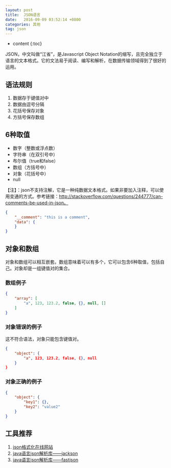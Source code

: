 ```yaml
---
layout: post
title:  JSON语言
date:   2016-09-09 03:52:14 +0800
categories: 其他
tag: json
---
```


* content
{:toc}

JSON，中文叫做“江省”，是Javascript Object Notation的缩写，且完全独立于语言的文本格式。它的文法易于阅读、编写和解析，在数据传输领域得到了很好的运用。

## 语法规则

1. 数据存于键值对中
1. 数据由逗号分隔
1. 花括号保存对象
1. 方括号保存数组

## 6种取值

+ 数字（整数或浮点数）
+ 字符串（在双引号中）
+ 布尔值（true和false）
+ 数组（方括号中）
+ 对象（花括号中）
+ null

【注】：json不支持注解，它是一种纯数据文本格式。如果非要加入注释，可以使用变通的方式。参考链接：http://stackoverflow.com/questions/244777/can-comments-be-used-in-json。

```json
{
    "__comment": "this is a comment",
    "data": {
    }
}
```

## 对象和数组

对象和数组可以相互嵌套。数组意味着可以有多个，它可以包含6种取值，包括自己。对象却是一组键值对的集合。

### 数组例子

```json
{
    "array": [
        "a", 123, 123.2, false, {}, null, []
    ]
}
```

### 对象错误的例子

这不符合语法，对象只能包含键值对。

```json
{
    "object": {
        "a", 123, 123.2, false, {}, null
    }
}
```

### 对象正确的例子

```json
{
    "object": {
        "key1": {},
        "key2": "value2"
    }
}
```

## 工具推荐

1. [json格式化在线网站](http://json.cn/)
1. [java语言json解析库——jackson](https://github.com/FasterXML/jackson/)
1. [java语言json解析库——fastjson](https://github.com/alibaba/fastjson)
